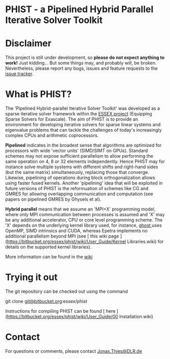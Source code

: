 PHIST - a Pipelined Hybrid Parallel Iterative Solver Toolkit
============================================================

Disclaimer
==========

This project is still under development, so **please do not expect anything to work!** Just 
kidding... But some things may, and probably will, be broken.
Nevertheless, please report any bugs, issues and feature requests to the [issue 
tracker](https://bitbucket.org/essex/phist/issues).


What is PHIST?
==============

The 'Pipelined Hybrid-parallel Iterative Solver Toolkit' was developed as a
sparse iterative solver framework within the [ESSEX project](http://blogs.fau.de/essex/) (Equipping Sparse Solvers for 
Exascale). The aim of PHIST is to provide an environment for developing iterative solvers for sparse linear 
systems and eigenvalue problems that can tackle the challenges of today's increasingly complex CPUs and
arithmetic coprocessors.

**Pipelined** indicates in the broadest sense that algorithms are optimized for processors with wide 'vector 
units' (SIMD/SIMT on GPUs). Standard schemes may not expose sufficient parallelism to allow performing the same 
operation on 4, 8 or 32 elements independently. Hence PHIST may for instance solve multiple systems with 
different shifts and right-hand sides (but the same matrix) simultaneously,
replacing those that converge. Likewise, pipelining of operations during block orthogonalization allows using faster 
fused kernels. Another 'pipelining' idea that will be exploited in future versions of PHIST is the reformuation of 
schemes like CG and GMRES for allowing overlapping communication and computation (see papers on pipelined GMRES by 
Ghysels et al).

**Hybrid parallel** means that we assume an 'MPI+X' programming model, where only MPI communication between processes is 
assumed and 'X' may be any additional accelerator, CPU or core level programming scheme. The 'X' depends on the 
underlying kernel library used, for instance, [ ghost ](https://bitbucket.org/essex/ghost) uses OpenMP, SIMD intrinsics 
and CUDA, whereas Epetra implements no additional parallelism beyond MPI 
(see [ this wiki page ](https://bitbucket.org/essex/phist/wiki/User_Guide/Kernel Libraries.wiki) for details on the supported kernel 
libraries).

More information can be found in the [ wiki ](https://bitbucket.org/essex/phist/wiki/Home.wiki)


Trying it out
=============

The git repository can be checked out using the command

  git clone git@bitbucket.org:essex/phist

Instructions for compiling PHIST can be found [ here ](https://bitbucket.org/essex/phist/wiki/User_Guide/00 Installation.wiki)

Contact
=======

For questions or comments, please contact Jonas.Thies@DLR.de
